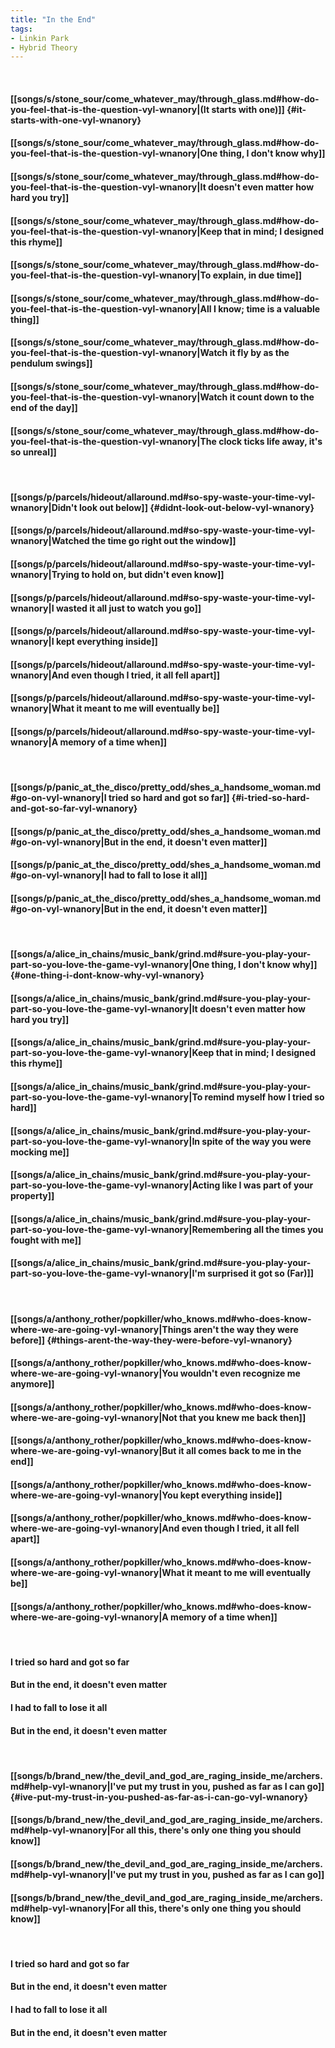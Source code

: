 ```yaml
---
title: "In the End"
tags:
- Linkin Park
- Hybrid Theory
---
```

&nbsp;
#### [[songs/s/stone_sour/come_whatever_may/through_glass.md#how-do-you-feel-that-is-the-question-vyl-wnanory|(It starts with one)]] {#it-starts-with-one-vyl-wnanory}
#### [[songs/s/stone_sour/come_whatever_may/through_glass.md#how-do-you-feel-that-is-the-question-vyl-wnanory|One thing, I don't know why]]
#### [[songs/s/stone_sour/come_whatever_may/through_glass.md#how-do-you-feel-that-is-the-question-vyl-wnanory|It doesn't even matter how hard you try]]
#### [[songs/s/stone_sour/come_whatever_may/through_glass.md#how-do-you-feel-that-is-the-question-vyl-wnanory|Keep that in mind; I designed this rhyme]]
#### [[songs/s/stone_sour/come_whatever_may/through_glass.md#how-do-you-feel-that-is-the-question-vyl-wnanory|To explain, in due time]]
#### [[songs/s/stone_sour/come_whatever_may/through_glass.md#how-do-you-feel-that-is-the-question-vyl-wnanory|All I know; time is a valuable thing]]
#### [[songs/s/stone_sour/come_whatever_may/through_glass.md#how-do-you-feel-that-is-the-question-vyl-wnanory|Watch it fly by as the pendulum swings]]
#### [[songs/s/stone_sour/come_whatever_may/through_glass.md#how-do-you-feel-that-is-the-question-vyl-wnanory|Watch it count down to the end of the day]]
#### [[songs/s/stone_sour/come_whatever_may/through_glass.md#how-do-you-feel-that-is-the-question-vyl-wnanory|The clock ticks life away, it's so unreal]]
&nbsp;
#### [[songs/p/parcels/hideout/allaround.md#so-spy-waste-your-time-vyl-wnanory|Didn't look out below]] {#didnt-look-out-below-vyl-wnanory}
#### [[songs/p/parcels/hideout/allaround.md#so-spy-waste-your-time-vyl-wnanory|Watched the time go right out the window]]
#### [[songs/p/parcels/hideout/allaround.md#so-spy-waste-your-time-vyl-wnanory|Trying to hold on, but didn't even know]]
#### [[songs/p/parcels/hideout/allaround.md#so-spy-waste-your-time-vyl-wnanory|I wasted it all just to watch you go]]
#### [[songs/p/parcels/hideout/allaround.md#so-spy-waste-your-time-vyl-wnanory|I kept everything inside]]
#### [[songs/p/parcels/hideout/allaround.md#so-spy-waste-your-time-vyl-wnanory|And even though I tried, it all fell apart]]
#### [[songs/p/parcels/hideout/allaround.md#so-spy-waste-your-time-vyl-wnanory|What it meant to me will eventually be]]
#### [[songs/p/parcels/hideout/allaround.md#so-spy-waste-your-time-vyl-wnanory|A memory of a time when]]
&nbsp;
#### [[songs/p/panic_at_the_disco/pretty_odd/shes_a_handsome_woman.md#go-on-vyl-wnanory|I tried so hard and got so far]] {#i-tried-so-hard-and-got-so-far-vyl-wnanory}
#### [[songs/p/panic_at_the_disco/pretty_odd/shes_a_handsome_woman.md#go-on-vyl-wnanory|But in the end, it doesn't even matter]]
#### [[songs/p/panic_at_the_disco/pretty_odd/shes_a_handsome_woman.md#go-on-vyl-wnanory|I had to fall to lose it all]]
#### [[songs/p/panic_at_the_disco/pretty_odd/shes_a_handsome_woman.md#go-on-vyl-wnanory|But in the end, it doesn't even matter]]
&nbsp;
#### [[songs/a/alice_in_chains/music_bank/grind.md#sure-you-play-your-part-so-you-love-the-game-vyl-wnanory|One thing, I don't know why]] {#one-thing-i-dont-know-why-vyl-wnanory}
#### [[songs/a/alice_in_chains/music_bank/grind.md#sure-you-play-your-part-so-you-love-the-game-vyl-wnanory|It doesn't even matter how hard you try]]
#### [[songs/a/alice_in_chains/music_bank/grind.md#sure-you-play-your-part-so-you-love-the-game-vyl-wnanory|Keep that in mind; I designed this rhyme]]
#### [[songs/a/alice_in_chains/music_bank/grind.md#sure-you-play-your-part-so-you-love-the-game-vyl-wnanory|To remind myself how I tried so hard]]
#### [[songs/a/alice_in_chains/music_bank/grind.md#sure-you-play-your-part-so-you-love-the-game-vyl-wnanory|In spite of the way you were mocking me]]
#### [[songs/a/alice_in_chains/music_bank/grind.md#sure-you-play-your-part-so-you-love-the-game-vyl-wnanory|Acting like I was part of your property]]
#### [[songs/a/alice_in_chains/music_bank/grind.md#sure-you-play-your-part-so-you-love-the-game-vyl-wnanory|Remembering all the times you fought with me]]
#### [[songs/a/alice_in_chains/music_bank/grind.md#sure-you-play-your-part-so-you-love-the-game-vyl-wnanory|I'm surprised it got so (Far)]]
&nbsp;
#### [[songs/a/anthony_rother/popkiller/who_knows.md#who-does-know-where-we-are-going-vyl-wnanory|Things aren't the way they were before]] {#things-arent-the-way-they-were-before-vyl-wnanory}
#### [[songs/a/anthony_rother/popkiller/who_knows.md#who-does-know-where-we-are-going-vyl-wnanory|You wouldn't even recognize me anymore]]
#### [[songs/a/anthony_rother/popkiller/who_knows.md#who-does-know-where-we-are-going-vyl-wnanory|Not that you knew me back then]]
#### [[songs/a/anthony_rother/popkiller/who_knows.md#who-does-know-where-we-are-going-vyl-wnanory|But it all comes back to me in the end]]
#### [[songs/a/anthony_rother/popkiller/who_knows.md#who-does-know-where-we-are-going-vyl-wnanory|You kept everything inside]]
#### [[songs/a/anthony_rother/popkiller/who_knows.md#who-does-know-where-we-are-going-vyl-wnanory|And even though I tried, it all fell apart]]
#### [[songs/a/anthony_rother/popkiller/who_knows.md#who-does-know-where-we-are-going-vyl-wnanory|What it meant to me will eventually be]]
#### [[songs/a/anthony_rother/popkiller/who_knows.md#who-does-know-where-we-are-going-vyl-wnanory|A memory of a time when]]
&nbsp;
#### I tried so hard and got so far
#### But in the end, it doesn't even matter
#### I had to fall to lose it all
#### But in the end, it doesn't even matter
&nbsp;
#### [[songs/b/brand_new/the_devil_and_god_are_raging_inside_me/archers.md#help-vyl-wnanory|I've put my trust in you, pushed as far as I can go]] {#ive-put-my-trust-in-you-pushed-as-far-as-i-can-go-vyl-wnanory}
#### [[songs/b/brand_new/the_devil_and_god_are_raging_inside_me/archers.md#help-vyl-wnanory|For all this, there's only one thing you should know]]
#### [[songs/b/brand_new/the_devil_and_god_are_raging_inside_me/archers.md#help-vyl-wnanory|I've put my trust in you, pushed as far as I can go]]
#### [[songs/b/brand_new/the_devil_and_god_are_raging_inside_me/archers.md#help-vyl-wnanory|For all this, there's only one thing you should know]]
&nbsp;
#### I tried so hard and got so far
#### But in the end, it doesn't even matter
#### I had to fall to lose it all
#### But in the end, it doesn't even matter
